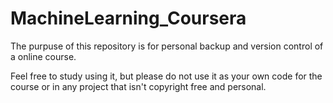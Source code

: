 # MachineLearning_Coursera

The purpuse of this repository is for personal backup and version control of a online course.

Feel free to study using it, but please do not use it as your own code for the course or in any project that isn't copyright free and personal.
